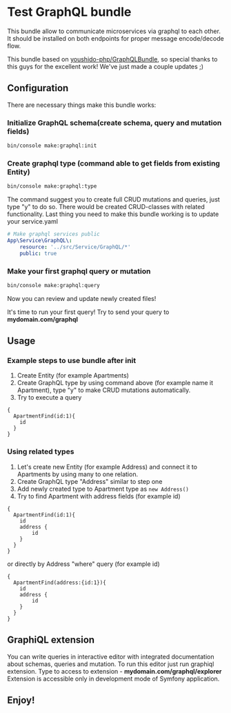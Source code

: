 # Test GraphQL bundle

This bundle allow to communicate microservices via graphql to each other.
It should be installed on both endpoints for proper message encode/decode flow.

This bundle based on [youshido-php/GraphQLBundle](https://github.com/youshido-php/GraphQLBundle), so special thanks to this guys for the excellent work! We've just made a couple updates ;)

## Configuration

There are necessary things make this bundle works:



### Initialize GraphQL schema(create schema, query and mutation fields)

```bash
bin/console make:graphql:init
```

### Create graphql type (command able to get fields from existing Entity)

```bash
bin/console make:graphql:type
```

The command suggest you to create full CRUD mutations and queries, just type "y" to do so. 
There would be created CRUD-classes with related functionality.
Last thing you need to make this bundle working is to update your service.yaml
```yaml
# Make graphql services public
App\Service\GraphQL\:
    resource: '../src/Service/GraphQL/*'
    public: true
```

### Make your first graphql query or mutation

```bash
bin/console make:graphql:query
```

Now you can review and update newly created files! 

It's time to run your first query! Try to send your query to **mydomain.com/graphql**

## Usage
### Example steps to use bundle after init
1. Create Entity (for example Apartments)
2. Create GraphQL type by using command above (for example name it Apartment), type "y" to make CRUD mutations automatically.
3. Try to execute a query
```
{
  ApartmentFind(id:1){
    id
  }
}

```

### Using related types
1. Let's create new Entity (for example Address) and connect it to Apartments by using many to one relation.
2. Create GraphQL type "Address" similar to step one
3. Add newly created type to Apartment type as `new Address()`
4. Try to find Apartment with address fields (for example id)
```
{
  ApartmentFind(id:1){
    id
    address {
        id
    }
  }
}
``` 

or directly by Address "where" query (for example id)

```
{
  ApartmentFind(address:{id:1}){
    id
    address {
        id
    }
  }
}
```
## GraphiQL extension
You can write queries in interactive editor with integrated documentation about schemas, queries and mutation. 
To run this editor just run graphiql extension. Type to access to extension - **mydomain.com/graphql/explorer** 
Extension is accessible only in development mode of Symfony application.

## Enjoy!